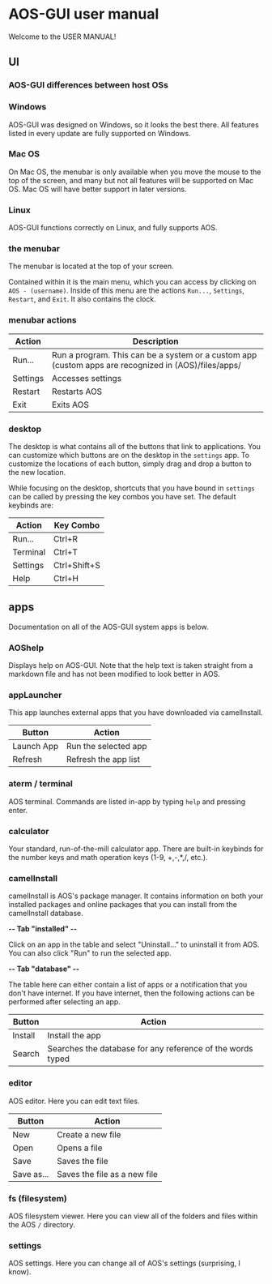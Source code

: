 # AOS-GUI user manual

Welcome to the USER MANUAL!

## UI

### AOS-GUI differences between host OSs

### Windows

AOS-GUI was designed on Windows, so it looks the best there. All features listed in every update are fully supported on Windows.

### Mac OS
On Mac OS, the menubar is only available when you move the mouse to the top of the screen, and many but not all features will be supported on Mac OS. Mac OS will have better support in later versions.

### Linux
AOS-GUI functions correctly on Linux, and fully supports AOS.

### the menubar

The menubar is located at the top of your screen.

Contained within it is the main menu, which you can access by clicking on `AOS - (username)`. Inside of this menu are the actions `Run...`, `Settings`, `Restart`, and `Exit`. It also contains the clock.

### menubar actions

| Action | Description|
|------|------------|
|Run...|Run a program. This can be a system or a custom app (custom apps are recognized in (AOS)/files/apps/|
|Settings|Accesses settings|
|Restart|Restarts AOS|
|Exit|Exits AOS|

### desktop

The desktop is what contains all of the buttons that link to applications. You can customize which buttons are on the desktop in the `settings` app. To customize the locations of each button, simply drag and drop a button to the new location.

While focusing on the desktop, shortcuts that you have bound in `settings` can be called by pressing the key combos you have set. The default keybinds are:

| Action | Key Combo|
|------|------------|
|Run...|Ctrl+R|
|Terminal|Ctrl+T|
|Settings|Ctrl+Shift+S|
|Help|Ctrl+H|

## apps

Documentation on all of the AOS-GUI system apps is below.

### AOShelp

Displays help on AOS-GUI. Note that the help text is taken straight from a markdown file and has not been modified to look better in AOS.

### appLauncher

This app launches external apps that you have downloaded via camelInstall.

| Button | Action|
|------|------------|
|Launch App| Run the selected app|
|Refresh|Refresh the app list|

### aterm / terminal

AOS terminal. Commands are listed in-app by typing `help` and pressing enter.

### calculator

Your standard, run-of-the-mill calculator app. There are built-in keybinds for the number keys and math operation keys (1-9, +,-,*,/, etc.).

### camelInstall

camelInstall is AOS's package manager. It contains information on both your installed packages and online packages that you can install from the camelInstall database.

**-- Tab "installed" --**

Click on an app in the table and select "Uninstall..." to uninstall it from AOS. You can also click "Run" to run the selected app.

**-- Tab "database" --**

The table here can either contain a list of apps or a notification that you don't have internet. If you have internet, then the following actions can be performed after selecting an app.

| Button | Action|
|------|------------|
|Install| Install the app|
|Search|Searches the database for any reference of the words typed|

### editor

AOS editor. Here you can edit text files.

| Button | Action|
|------|------------|
|New| Create a new file|
|Open|Opens a file|
|Save|Saves the file|
|Save as...|Saves the file as a new file|

### fs (filesystem)

AOS filesystem viewer. Here you can view all of the folders and files within the AOS `/` directory.

### settings

AOS settings. Here you can change all of AOS's settings (surprising, I know).